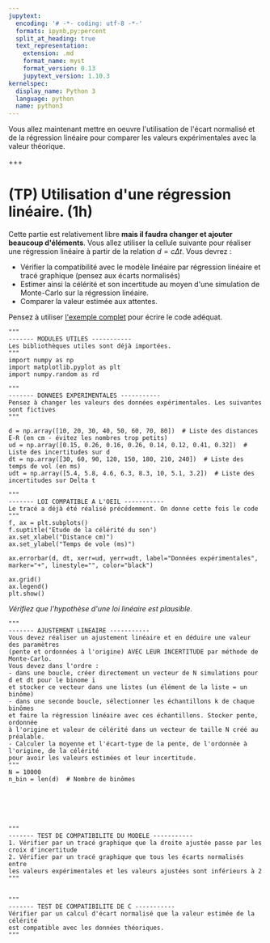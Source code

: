 ```yaml
---
jupytext:
  encoding: '# -*- coding: utf-8 -*-'
  formats: ipynb,py:percent
  split_at_heading: true
  text_representation:
    extension: .md
    format_name: myst
    format_version: 0.13
    jupytext_version: 1.10.3
kernelspec:
  display_name: Python 3
  language: python
  name: python3
---
```


Vous allez maintenant mettre en oeuvre l'utilisation de l'écart normalisé et de la régression linéaire pour comparer les valeurs expérimentales avec la valeur théorique.

+++

# (TP) Utilisation d'une régression linéaire. (1h)
Cette partie est relativement libre __mais il faudra changer et ajouter beaucoup d'éléments__. Vous allez utiliser la cellule suivante pour réaliser une régression linéaire à partir de la relation $d = c \Delta t$. Vous devrez :
* Vérifier la compatibilité avec le modèle linéaire par régression linéaire et tracé graphique (pensez aux écarts normalisés)
* Estimer ainsi la célérité et son incertitude au moyen d'une simulation de Monte-Carlo sur la régression linéaire.
* Comparer la valeur estimée aux attentes.

Pensez à utiliser [l'exemple complet](https://pcsi3physiquestan.github.io/tp_incertitude/notebook/exemple.html) pour écrire le code adéquat.

```{code-cell}
"""
------- MODULES UTILES -----------
Les bibliothèques utiles sont déjà importées.
"""
import numpy as np
import matplotlib.pyplot as plt
import numpy.random as rd

"""
------- DONNEES EXPERIMENTALES -----------
Pensez à changer les valeurs des données expérimentales. Les suivantes sont fictives
"""

d = np.array([10, 20, 30, 40, 50, 60, 70, 80])  # Liste des distances E-R (en cm - évitez les nombres trop petits)
ud = np.array([0.15, 0.26, 0.16, 0.26, 0.14, 0.12, 0.41, 0.32])  # Liste des incertitudes sur d
dt = np.array([30, 60, 90, 120, 150, 180, 210, 240])  # Liste des temps de vol (en ms)
udt = np.array([5.4, 5.8, 4.6, 6.3, 8.3, 10, 5.1, 3.2])  # Liste des incertitudes sur Delta t

"""
------- LOI COMPATIBLE A L'OEIL -----------
Le tracé a déjà été réalisé précédemment. On donne cette fois le code
"""
f, ax = plt.subplots()
f.suptitle('Etude de la célérité du son')
ax.set_xlabel("Distance cm)")
ax.set_ylabel("Temps de vole (ms)")

ax.errorbar(d, dt, xerr=ud, yerr=udt, label="Données expérimentales", marker="+", linestyle="", color="black")

ax.grid()
ax.legend()
plt.show()
```
_Vérifiez que l'hypothèse d'une loi linéaire est plausible._


```{code-cell}
"""
------- AJUSTEMENT LINEAIRE -----------
Vous devez réaliser un ajustement linéaire et en déduire une valeur des paramètres
(pente et ordonnées à l'origine) AVEC LEUR INCERTITUDE par méthode de Monte-Carlo.
Vous devez dans l'ordre :
- dans une boucle, créer directement un vecteur de N simulations pour d et dt pour le binome i
et stocker ce vecteur dans une listes (un élément de la liste = un binôme)
- dans une seconde boucle, sélectionner les échantillons k de chaque binômes
et faire la régression linéaire avec ces échantillons. Stocker pente, ordonnée
à l'origine et valeur de célérité dans un vecteur de taille N créé au préalable.
- Calculer la moyenne et l'écart-type de la pente, de l'ordonnée à l'origine, de la célérité
pour avoir les valeurs estimées et leur incertitude.
"""
N = 10000
n_bin = len(d)  # Nombre de binômes






```

```{code-cell}
"""
------- TEST DE COMPATIBILITE DU MODELE -----------
1. Vérifier par un tracé graphique que la droite ajustée passe par les croix d'incertitude
2. Vérifier par un tracé graphique que tous les écarts normalisés entre
les valeurs expérimentales et les valeurs ajustées sont inférieurs à 2
"""


```

```{code-cell}
"""
------- TEST DE COMPATIBILITE DE C -----------
Vérifier par un calcul d'écart normalisé que la valeur estimée de la célérité
est compatible avec les données théoriques.
"""

```